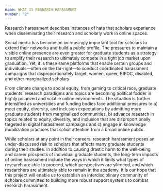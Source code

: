 ```yaml
---
name: WHAT IS RESEARCH HARASSMENT
number: "2"
---
```

Research harassment describes instances of hate that scholars experience when disseminating their research and scholarly work in online spaces.

Social media has become an increasingly important tool for scholars to extend their networks and build a public profile. The pressures to maintain a visible online presence are even greater for graduate students as a strategy to amplify their research to ultimately compete in a tight job market upon graduation. Yet, it is these same platforms that enable certain groups and individuals—often on the far-right—to conduct coordinated harassment campaigns that disproportionately target, women, queer, BIPOC, disabled, and other marginalized scholars

From climate change to social equity, from gaming to critical race, graduate students’ research paradigms and topics are becoming political fodder in highly polarized and volatile online environments. The situation is further intensified as universities and funding bodies face additional pressures to a) meet equity, diversity, and inclusion expectations by admitting more graduate students from marginalized communities, b) advance research in topics related to equity, diversity, and inclusion that are disproportionally targeted in digital harassment campaigns and c) engage in knowledge mobilization practices that solicit attention from a broad online public.

While scholars at any point in their careers, research harassment poses an under-discussed risk to scholars that affects many graduate students during their studies. In addition to causing drastic harm to the well-being and career prospects of individual graduate students, the long-term impacts of online harassment include the ways in which it limits what types of research are able to proceed, which perspectives are silenced, and which researchers are ultimately able to remain in the academy. It is our hope that this project will enable us to establish an interdisciplinary community of scholars committed to building more robust support systems to combat research harassment.
